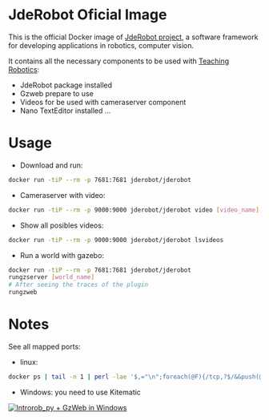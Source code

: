JdeRobot Oficial Image
========

This is the official Docker image of [JdeRobot project](http://jderobot.org), a software framework for developing applications in robotics, computer vision.

It contains all the necessary components to be used with [Teaching Robotics](http://jderobot.org/Teaching_robotics_with_JdeRobot):
* JdeRobot package installed
* Gzweb prepare to use
* Videos for be used with cameraserver component
* Nano TextEditor installed ...

# Usage
* Download and run: 
```sh
docker run -tiP --rm -p 7681:7681 jderobot/jderobot
```
* Cameraserver with video: 
```sh
docker run -tiP --rm -p 9000:9000 jderobot/jderobot video [video_name]
```
* Show all posibles videos: 
```sh
docker run -tiP --rm -p 9000:9000 jderobot/jderobot lsvideos
```
* Run a world with gazebo: 
```sh
docker run -tiP --rm -p 7681:7681 jderobot/jderobot
rungzserver [world_name]
# After seeing the traces of the plugin
rungzweb
```


# Notes
 See all mapped ports:
* linux:
```sh
docker ps | tail -n 1 | perl -lae '$,="\n";foreach(@F){/tcp,?$/&&push(@x,$_)};print(@x)'
```
* Windows: you need to use Kitematic


[![Introrob_py + GzWeb in Windows](https://img.youtube.com/vi/YoJYahFtEyg/0.jpg)](https://www.youtube.com/watch?v=YoJYahFtEyg)
